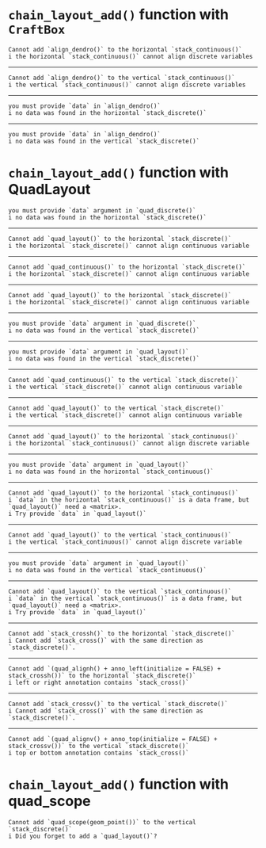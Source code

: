 # `chain_layout_add()` function with `CraftBox`

    Cannot add `align_dendro()` to the horizontal `stack_continuous()`
    i the horizontal `stack_continuous()` cannot align discrete variables

---

    Cannot add `align_dendro()` to the vertical `stack_continuous()`
    i the vertical `stack_continuous()` cannot align discrete variables

---

    you must provide `data` in `align_dendro()`
    i no data was found in the horizontal `stack_discrete()`

---

    you must provide `data` in `align_dendro()`
    i no data was found in the vertical `stack_discrete()`

# `chain_layout_add()` function with QuadLayout

    you must provide `data` argument in `quad_discrete()`
    i no data was found in the horizontal `stack_discrete()`

---

    Cannot add `quad_layout()` to the horizontal `stack_discrete()`
    i the horizontal `stack_discrete()` cannot align continuous variable

---

    Cannot add `quad_continuous()` to the horizontal `stack_discrete()`
    i the horizontal `stack_discrete()` cannot align continuous variable

---

    Cannot add `quad_layout()` to the horizontal `stack_discrete()`
    i the horizontal `stack_discrete()` cannot align continuous variable

---

    you must provide `data` argument in `quad_discrete()`
    i no data was found in the vertical `stack_discrete()`

---

    you must provide `data` argument in `quad_layout()`
    i no data was found in the vertical `stack_discrete()`

---

    Cannot add `quad_continuous()` to the vertical `stack_discrete()`
    i the vertical `stack_discrete()` cannot align continuous variable

---

    Cannot add `quad_layout()` to the vertical `stack_discrete()`
    i the vertical `stack_discrete()` cannot align continuous variable

---

    Cannot add `quad_layout()` to the horizontal `stack_continuous()`
    i the horizontal `stack_continuous()` cannot align discrete variable

---

    you must provide `data` argument in `quad_layout()`
    i no data was found in the horizontal `stack_continuous()`

---

    Cannot add `quad_layout()` to the horizontal `stack_continuous()`
    i `data` in the horizontal `stack_continuous()` is a data frame, but `quad_layout()` need a <matrix>.
    i Try provide `data` in `quad_layout()`

---

    Cannot add `quad_layout()` to the vertical `stack_continuous()`
    i the vertical `stack_continuous()` cannot align discrete variable

---

    you must provide `data` argument in `quad_layout()`
    i no data was found in the vertical `stack_continuous()`

---

    Cannot add `quad_layout()` to the vertical `stack_continuous()`
    i `data` in the vertical `stack_continuous()` is a data frame, but `quad_layout()` need a <matrix>.
    i Try provide `data` in `quad_layout()`

---

    Cannot add `stack_crossh()` to the horizontal `stack_discrete()`
    i Cannot add `stack_cross()` with the same direction as `stack_discrete()`.

---

    Cannot add `(quad_alignh() + anno_left(initialize = FALSE) + stack_crossh())` to the horizontal `stack_discrete()`
    i left or right annotation contains `stack_cross()`

---

    Cannot add `stack_crossv()` to the vertical `stack_discrete()`
    i Cannot add `stack_cross()` with the same direction as `stack_discrete()`.

---

    Cannot add `(quad_alignv() + anno_top(initialize = FALSE) + stack_crossv())` to the vertical `stack_discrete()`
    i top or bottom annotation contains `stack_cross()`

# `chain_layout_add()` function with quad_scope

    Cannot add `quad_scope(geom_point())` to the vertical `stack_discrete()`
    i Did you forget to add a `quad_layout()`?

